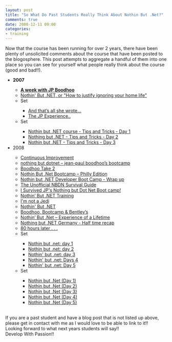 ```yaml
---
layout: post
title: "So What Do Past Students Really Think About Nothin But .Net?"
comments: true
date: 2008-12-11 09:00
categories:
- training
---
```


Now that the course has been running for over 2 years, there have been plenty of unsolicited comments about the course that have been posted to the blogosphere. This post attempts to aggregate a handful of them into one place so you can see for yourself what people really think about the course (good and bad!!).  <ul>   <li><strong>2007 </strong></li>    <ul>     <li><strong>[A week with JP Boodhoo](http://www.igloocoder.com/archive/2007/02/25/1008.aspx)</strong></li>      <li>[Nothin' But .NET, or "How to justify ignoring your home life"](http://kyle.baley.org/NothinButNETOrHowToJustifyIgnoringYourHomeLife.aspx)</li>      <li>Set</li>      <ul>       <li>[And that’s all she wrote…](http://scourtrille.wordpress.com/2007/02/23/and-thats-all-she-wrote/)</li>        <li>[The JP Experience..](http://scourtrille.wordpress.com/2007/02/25/the-jp-experience/)</li>     </ul>      <li>Set</li>      <ul>       <li>[Nothin but .NET course - Tips and Tricks - Day 1](http://weblogs.asp.net/bsimser/archive/2007/07/24/nothin-but-net-course-tips-and-tricks-day-1.aspx)</li>        <li>[Nothing but .NET - Tips and Tricks - Day 2](http://weblogs.asp.net/bsimser/archive/2007/07/26/nothing-but-net-tips-and-tricks-day-2.aspx)</li>        <li>[Nothin but .NET - Tips and Tricks - Day 3](http://weblogs.asp.net/bsimser/archive/2007/07/26/nothin-but-net-tips-and-tricks-day-3.aspx) </li>     </ul>   </ul>    <li>2008</li>    <ul>     <li>[Continuous Improvement](http://blogs.conchango.com/simonbrown/archive/2008/10/04/continuous-improvement.aspx)</li>      <li>[nothing but dotnet – jean-paul boodhoo’s bootcamp](http://www.batteryslave.com/?p=9)</li>      <li>[Boodhoo Take 2](http://www.persistall.com/archive/2008/11/24/boodhoo-take-2.aspx)</li>      <li>[Nothin But .Net Bootcamp – Philly Edition](http://nyveldt.com/blog/post/Nothin-But-NET-Bootcamp-e28093-Philly-Edition.aspx)</li>      <li>[Nothin but .NET Developer Boot Camp - Wrap up](http://ferventcoder.com/archive/2008/11/24/nothin-but-.net-developer-boot-camp---wrap-up.aspx)</li>      <li>[The Unofficial NBDN Survival Guide](http://www.umbyersw.com/2008/06/unofficial-nbdn-survival-guide.html)</li>      <li>[I Survived JP's Nothing but Dot Net Boot camp!](http://scottmuc.com/blog/development/i-survived-jp-s-nothing-but-dot-net-boot-camp/)</li>      <li>[Nothin’ But .NET Training](http://darrell.mozingo.net/2008/12/03/nothin-but-net-training/)</li>      <li>[I'm not a Jedi](http://weblogs.sqlteam.com/travisl/archive/2008/05/08/60593.aspx)</li>      <li>[Nothin' But .NET](http://tnthughes.net/blog/post/2008/03/Nothin-But-NET.aspx)</li>      <li>[Boodhoo, Bootcamp & Bentley’s](http://www.5x1llz.com/index.php/boodhoo-bootcamp-bentleys/)</li>      <li>[Nothin’ But .Net – Experience of a Lifetime](http://www.johnlmiller.com/archives/2008/11/26/nothin-but-net-experience-of-a-lifetime/)</li>      <li>[Nothing but .NET Germany - Half time recap](http://www.bjoernrochel.de/2008/09/24/nothing-but-net-germany-half-time-recap/)</li>      <li>[80 hours later . . .](http://www.bjoernrochel.de/2008/09/27/80-hours-later/)</li>      <li>Set</li>      <ul>       <li>[Nothin but .net: day 1](http://geekswithblogs.net/alternativedotnet/archive/2008/09/23/125380.aspx)</li>        <li>[Nothin but .net: day 2](http://geekswithblogs.net/alternativedotnet/archive/2008/09/24/125401.aspx)</li>        <li>[Nothin' but .net: day 3](http://geekswithblogs.net/alternativedotnet/archive/2008/09/25/125439.aspx)</li>        <li>[Nothin' but .net: Days 4](http://geekswithblogs.net/alternativedotnet/archive/2008/09/26/125467.aspx)</li>        <li>[Nothin' but .net: Day 5](http://geekswithblogs.net/alternativedotnet/archive/2008/09/27/125492.aspx)</li>     </ul>      <li>Set</li>      <ul>       <li>[Nothin but .Net (Day 1)](http://dirkdev.blogspot.com/2008/09/nothin-but.html)</li>        <li>[Nothin but .Net (Day 2)](http://dirkdev.blogspot.com/2008/09/nothin-but-net-day-2.html)</li>        <li>[Nothin but .Net (Day 3)](http://dirkdev.blogspot.com/2008/09/nothin-but-net-day-3.html)</li>        <li>[Nothin but .Net (Day 4)](http://dirkdev.blogspot.com/2008/09/nothin-but-net-day-4.html)</li>        <li>[Nothin but .Net (Day 5)](http://dirkdev.blogspot.com/2008/09/nothin-but-net-day-5.html)</li>     </ul>   </ul> </ul>  
If you are a past student and have a blog post that is not listed up above, please get in contact with me as I would love to be able to link to it!!  
Looking forward to what next years students will say!!  
Develop With Passion!!




